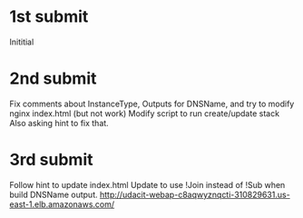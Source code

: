 # 1st submit

Inititial

# 2nd submit

Fix comments about InstanceType, Outputs for DNSName, and try to modify nginx index.html (but not work)
Modify script to run create/update stack
Also asking hint to fix that.

# 3rd submit

Follow hint to update index.html
Update to use !Join instead of !Sub when build DNSName output.
http://udacit-webap-c8aqwyznqcti-310829631.us-east-1.elb.amazonaws.com/